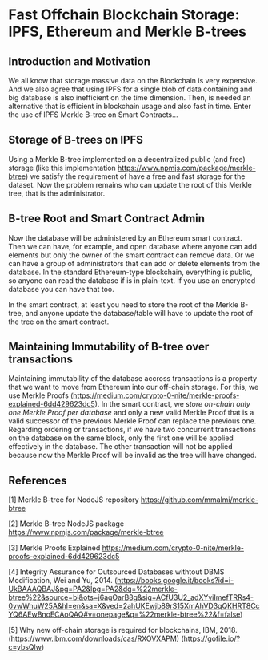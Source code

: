 ﻿# Fast Offchain Blockchain Storage: IPFS, Ethereum and Merkle B-trees
 
 ## Introduction and Motivation
 
 We all know that storage massive data on the Blockchain is very expensive. And we also agree that using IPFS for a single blob of data containing and big database is also inefficient on the time dimension. Then, is needed an alternative that is efficient in blockchain usage and also fast in time. Enter the use of IPFS Merkle B-tree on Smart Contracts...
 
 ## Storage of B-trees on IPFS
 
 Using a Merkle B-tree implemented on a decentralized public (and free) storage (like this implementation https://www.npmjs.com/package/merkle-btree) we satisfy the requirement of have a free and fast storage for the dataset. Now the problem remains who can update the root of this Merkle tree, that is the administrator.
 
 ## B-tree Root and Smart Contract Admin
 
 Now the database will be administered by an Ethereum smart contract. Then we can have, for example, and open database where anyone can add elements but only the owner of the smart contract can remove data. Or we can have a group of administrators that can add or delete elements from the database. In the standard Ethereum-type blockchain, everything is public, so anyone can read the database if is in plain-text. If you use an encrypted database you can have that too.
 
 In the smart contract, at least you need to store the root of the Merkle B-tree, and anyone update the database/table will have to update the root of the tree on the smart contract.
 
 ## Maintaining Immutability of B-tree over transactions
 
 Maintaining immutability of the database accross transactions is a property that we want to move from Ethereum into our off-chain storage. For this, we use Merkle Proofs (https://medium.com/crypto-0-nite/merkle-proofs-explained-6dd429623dc5). In the smart contract, we *store on-chain only one Merkle Proof per database* and only a new valid Merkle Proof that is a valid successor of the previous Merkle Proof can replace the previous one. Regarding ordering or transactions, if we have two concurrent transactions on the database on the same block, only the first one will be applied effectively in the database. The other transaction will not be applied because now the Merkle Proof will be invalid as the tree will have changed.
 
 
## References

[1] Merkle B-tree for NodeJS repository https://github.com/mmalmi/merkle-btree

[2] Merkle B-tree NodeJS package https://www.npmjs.com/package/merkle-btree

[3] Merkle Proofs Explained https://medium.com/crypto-0-nite/merkle-proofs-explained-6dd429623dc5

[4] Integrity Assurance for Outsourced Databases withtout DBMS Modification, Wei and Yu, 2014. (https://books.google.it/books?id=i-UkBAAAQBAJ&pg=PA2&lpg=PA2&dq=%22merkle-btree%22&source=bl&ots=j6agOarB8g&sig=ACfU3U2_adXYviImefTRRs4-0vwWnuW25A&hl=en&sa=X&ved=2ahUKEwjb89rS15XmAhVD3qQKHRT8CcYQ6AEwBnoECAoQAQ#v=onepage&q=%22merkle-btree%22&f=false)

[5] Why new off-chain storage is required for
blockchains, IBM, 2018. (https://www.ibm.com/downloads/cas/RXOVXAPM) (https://gofile.io/?c=ybsQlw)
 
